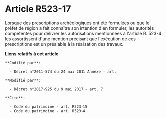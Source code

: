 # Article R523-17

Lorsque des prescriptions archéologiques ont été formulées ou que le préfet de région a fait connaître son intention d'en
formuler, les autorités compétentes pour délivrer les autorisations mentionnées à l'article R. 523-4 les assortissent d'une
mention précisant que l'exécution de ces prescriptions est un préalable à la réalisation des travaux.

**Liens relatifs à cet article**

	**Codifié par**:

	  - Décret n°2011-574 du 24 mai 2011 Annexe - art.

	**Modifié par**:

	  - Décret n°2017-925 du 9 mai 2017 - art. 7

	**Cite**:

	  - Code du patrimoine - art. R523-15
	  - Code du patrimoine - art. R523-4
